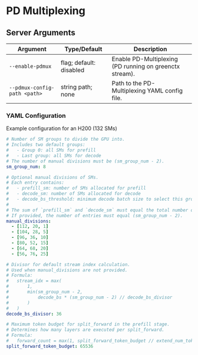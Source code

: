 
# PD Multiplexing


## Server Arguments

| Argument                     | Type/Default            | Description                                              |
|-----------------------------|-------------------------|----------------------------------------------------------|
| `--enable-pdmux`            | flag; default: disabled | Enable PD-Multiplexing (PD running on greenctx stream).  |
| `--pdmux-config-path <path>`| string path; none       | Path to the PD-Multiplexing YAML config file.            |

### YAML Configuration

Example configuration for an H200 (132 SMs)

```yaml
# Number of SM groups to divide the GPU into.
# Includes two default groups:
#   - Group 0: all SMs for prefill
#   - Last group: all SMs for decode
# The number of manual divisions must be (sm_group_num - 2).
sm_group_num: 8

# Optional manual divisions of SMs.
# Each entry contains:
#   - prefill_sm: number of SMs allocated for prefill
#   - decode_sm: number of SMs allocated for decode
#   - decode_bs_threshold: minimum decode batch size to select this group
#
# The sum of `prefill_sm` and `decode_sm` must equal the total number of SMs.
# If provided, the number of entries must equal (sm_group_num - 2).
manual_divisions:
  - [112, 20, 1]
  - [104, 28, 5]
  - [96, 36, 10]
  - [80, 52, 15]
  - [64, 68, 20]
  - [56, 76, 25]

# Divisor for default stream index calculation.
# Used when manual_divisions are not provided.
# Formula:
#   stream_idx = max(
#       1,
#       min(sm_group_num - 2,
#           decode_bs * (sm_group_num - 2) // decode_bs_divisor
#       )
#   )
decode_bs_divisor: 36

# Maximum token budget for split_forward in the prefill stage.
# Determines how many layers are executed per split_forward.
# Formula:
#   forward_count = max(1, split_forward_token_budget // extend_num_tokens)
split_forward_token_budget: 65536
```
